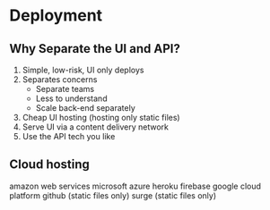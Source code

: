 # Deployment

## Why Separate the UI and API?

1. Simple, low-risk, UI only deploys
1. Separates concerns
    * Separate teams
    * Less to understand
    * Scale back-end separately
1. Cheap UI hosting (hosting only static files)
1. Serve UI via a content delivery network
1. Use the API tech you like

## Cloud hosting

amazon web services
microsoft azure
heroku
firebase
google cloud platform
github (static files only)
surge (static files only)
